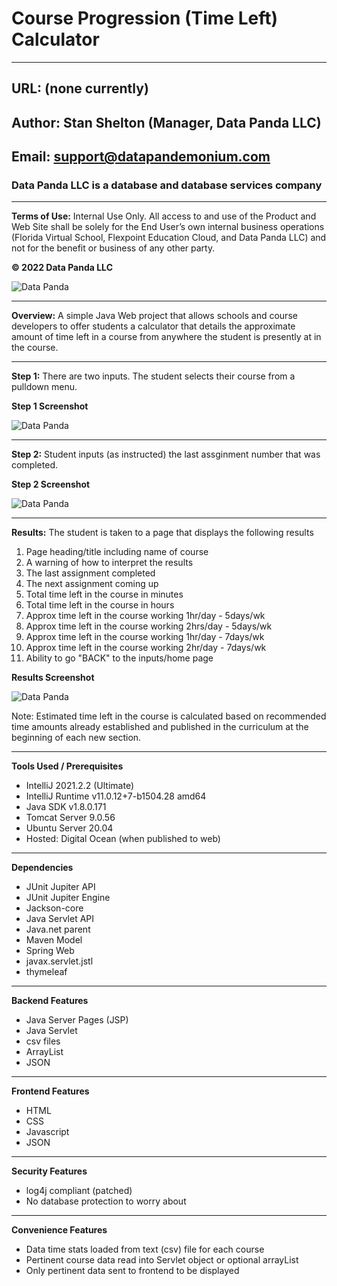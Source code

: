 <!-- Headings -->
# Course Progression (Time Left) Calculator
___
## URL: (none currently)
## Author: Stan Shelton (Manager, Data Panda LLC)
## Email: support@datapandemonium.com
### Data Panda LLC is a database and database services company
___
__Terms of Use:__  Internal Use Only. All access to and use of the Product and Web Site shall be solely for the End User’s own internal business operations (Florida Virtual School, Flexpoint Education Cloud, and Data Panda LLC) and not for the benefit or business of any other party.

__© 2022 Data Panda LLC__

![Data Panda](https://drive.google.com/uc?export=view&id=1I5KWAh7O4AUzTqjkLQkdtfD8JVnBIMyh)
___
__Overview:__ A simple Java Web project that allows schools and course developers to offer students a calculator that details the approximate amount of time left in a course from anywhere the student is presently at in the course.
___
__Step 1:__ There are two inputs. The student selects their course from a pulldown menu.

__Step 1 Screenshot__

![Data Panda](https://drive.google.com/uc?export=view&id=1aieOVlZRd9n7QSsItLWeMMblas5FqRm6)
___
__Step 2:__ Student inputs (as instructed) the last assginment number that was completed.

__Step 2 Screenshot__

![Data Panda](https://drive.google.com/uc?export=view&id=1hh1Pq2VyfsncbQAmTAYUpV6bGUyP7uXO)
___
__Results:__ The student is taken to a page that displays the following results
1. Page heading/title including name of course
2. A warning of how to interpret the results
3. The last assignment completed
4. The next assignment coming up
5. Total time left in the course in minutes
6. Total time left in the course in hours
7. Approx time left in the course working 1hr/day - 5days/wk
8. Approx time left in the course working 2hrs/day - 5days/wk
9. Approx time left in the course working 1hr/day - 7days/wk
10. Approx time left in the course working 2hr/day - 7days/wk
11. Ability to go "BACK" to the inputs/home page

__Results Screenshot__

![Data Panda](https://drive.google.com/uc?export=view&id=1RGMU5s4iYV2jN1B6dXrkxy1ft8xoATG3)

Note: Estimated time left in the course is calculated based on recommended time amounts already established and published in the curriculum at the beginning of each new section.
___
__Tools Used / Prerequisites__
* IntelliJ 2021.2.2 (Ultimate)
* IntelliJ Runtime v11.0.12+7-b1504.28 amd64
* Java SDK v1.8.0.171
* Tomcat Server 9.0.56
* Ubuntu Server 20.04
* Hosted: Digital Ocean (when published to web)
___
__Dependencies__
* JUnit Jupiter API
* JUnit Jupiter Engine
* Jackson-core
* Java Servlet API
* Java.net parent
* Maven Model
* Spring Web
* javax.servlet.jstl
* thymeleaf
___
__Backend Features__
* Java Server Pages (JSP)
* Java Servlet
* csv files
* ArrayList
* JSON
___
__Frontend Features__
* HTML
* CSS
* Javascript
* JSON
___
__Security Features__
* log4j compliant (patched)
* No database protection to worry about
___
__Convenience Features__
* Data time stats loaded from text (csv) file for each course
* Pertinent course data read into Servlet object or optional arrayList
* Only pertinent data sent to frontend to be displayed